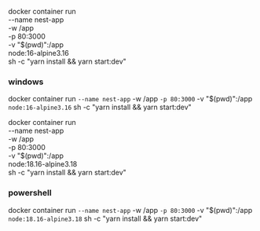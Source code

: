 docker container run \
--name nest-app \
-w /app \
-p 80:3000 \
-v "$(pwd)":/app \
node:16-alpine3.16 \
sh -c "yarn install && yarn start:dev"

### windows

docker container run `--name nest-app`
-w /app `-p 80:3000`
-v "$(pwd)":/app `node:16-alpine3.16`
sh -c "yarn install && yarn start:dev"

docker container run \
--name nest-app \
-w /app \
-p 80:3000 \
-v "$(pwd)":/app \
node:18.16-alpine3.18 \
sh -c "yarn install && yarn start:dev"

### powershell

docker container run `--name nest-app`
-w /app `-p 80:3000`
-v "$(pwd)":/app `node:18.16-alpine3.18`
sh -c "yarn install && yarn start:dev"
